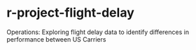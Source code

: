 # r-project-flight-delay
Operations: Exploring flight delay data to identify differences in performance between US Carriers
